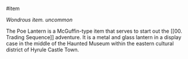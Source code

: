  #item 

*Wondrous item. uncommon*

The Poe Lantern is a McGuffin-type item that serves to start out the [[00. Trading Sequence]] adventure. It is a metal and glass lantern in a display case in the middle of the Haunted Museum within the eastern cultural district of Hyrule Castle Town.
